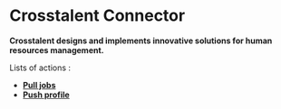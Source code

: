 # Crosstalent Connector
**Crosstalent designs and implements innovative solutions for human resources management.**

Lists of actions :
* [**Pull jobs**](docs/pull_jobs.md)
* [**Push profile**](docs/push_profile.md)